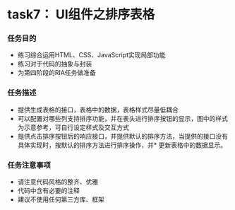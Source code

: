 # task7： UI组件之排序表格

### 任务目的

+ 练习综合运用HTML、CSS、JavaScript实现局部功能
+ 练习对于代码的抽象与封装
+ 为第四阶段的RIA任务做准备



### 任务描述
  
* 提供生成表格的接口，表格中的数据，表格样式尽量低耦合
* 可以配置对哪些列支持排序功能，并在表头进行排序按钮的显示，图中的样式为示意参考，可自行设定样式及交互方式
* 提供点击排序按钮后的响应接口，并提供默认的排序方法，当提供的接口没有具体实现时，按默认的排序方法进行排序操作，并* 更新表格中的数据显示。

### 任务注意事项
* 请注意代码风格的整齐、优雅
* 代码中含有必要的注释
* 建议不使用任何第三方库、框架
